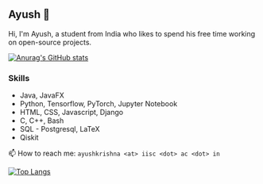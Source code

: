 ## Ayush 👋
Hi, I'm Ayush, a student from India who likes to spend his free time working on open-source projects.

[![Anurag's GitHub stats](https://github-readme-stats.vercel.app/api?username=kmAyush&count_private=true&show_icons=true&theme=nord&include_all_commits=true&hide=contribs)](https://github.com/anuraghazra/github-readme-stats)

### Skills

* Java, JavaFX
* Python, Tensorflow, PyTorch, Jupyter Notebook
* HTML, CSS, Javascript, Django
* C, C++, Bash
* SQL - Postgresql, LaTeX
* Qiskit

📫 How to reach me: `ayushkrishna <at> iisc <dot> ac <dot> in`

[![Top Langs](https://github-readme-stats.vercel.app/api/top-langs/?username=kmAyush&layout=compact&theme=nord&langs_count=8&hide=html)](https://github.com/anuraghazra/github-readme-stats)
<!--
**kmAyush/kmAyush** is a ✨ _special_ ✨ repository because its `README.md` (this file) appears on your GitHub profile.

Here are some ideas to get you started:

- 🔭 I’m currently working on ...
- 🌱 I’m currently learning ...
- 👯 I’m looking to collaborate on ...
- 🤔 I’m looking for help with ...
- 💬 Ask me about ...
- 📫 How to reach me: ...
- 😄 Pronouns: ...
- ⚡ Fun fact: ...
-->
